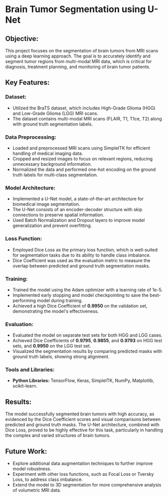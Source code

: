 # Brain Tumor Segmentation using U-Net

## Objective:
This project focuses on the segmentation of brain tumors from MRI scans using a deep learning approach. The goal is to accurately identify and segment tumor regions from multi-modal MRI data, which is critical for diagnosis, treatment planning, and monitoring of brain tumor patients.

## Key Features:

### Dataset:
- Utilized the BraTS dataset, which includes High-Grade Glioma (HGG) and Low-Grade Glioma (LGG) MRI scans.
- The dataset contains multi-modal MRI scans (FLAIR, T1, T1ce, T2) along with ground truth segmentation labels.

### Data Preprocessing:
- Loaded and preprocessed MRI scans using SimpleITK for efficient handling of medical imaging data.
- Cropped and resized images to focus on relevant regions, reducing unnecessary background information.
- Normalized the data and performed one-hot encoding on the ground truth labels for multi-class segmentation.

### Model Architecture:
- Implemented a U-Net model, a state-of-the-art architecture for biomedical image segmentation.
- The U-Net consists of an encoder-decoder structure with skip connections to preserve spatial information.
- Used Batch Normalization and Dropout layers to improve model generalization and prevent overfitting.

### Loss Function:
- Employed Dice Loss as the primary loss function, which is well-suited for segmentation tasks due to its ability to handle class imbalance.
- Dice Coefficient was used as the evaluation metric to measure the overlap between predicted and ground truth segmentation masks.

### Training:
- Trained the model using the Adam optimizer with a learning rate of 1e-5.
- Implemented early stopping and model checkpointing to save the best-performing model during training.
- Achieved a high Dice Coefficient of **0.9950** on the validation set, demonstrating the model's effectiveness.

### Evaluation:
- Evaluated the model on separate test sets for both HGG and LGG cases.
- Achieved Dice Coefficients of **0.9795**, **0.9855**, and **0.9793** on HGG test sets, and **0.9950** on the LGG test set.
- Visualized the segmentation results by comparing predicted masks with ground truth labels, showing strong alignment.

### Tools and Libraries:
- **Python Libraries:** TensorFlow, Keras, SimpleITK, NumPy, Matplotlib, scikit-learn.

## Results:
The model successfully segmented brain tumors with high accuracy, as evidenced by the Dice Coefficient scores and visual comparisons between predicted and ground truth masks. The U-Net architecture, combined with Dice Loss, proved to be highly effective for this task, particularly in handling the complex and varied structures of brain tumors.

## Future Work:
- Explore additional data augmentation techniques to further improve model robustness.
- Experiment with other loss functions, such as Focal Loss or Tversky Loss, to address class imbalance.
- Extend the model to 3D segmentation for more comprehensive analysis of volumetric MRI data.


